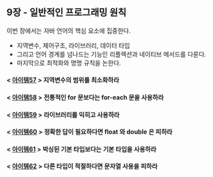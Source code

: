 ## 9장 - 일반적인 프로그래밍 원칙

이번 장에서는 자바 언어의 핵심 요소에 집중한다.

- 지역변수, 제어구조, 라이브러리, 데이터 타입
- 그리고 언어 경계를 넘나드는 기능인 리플렉션과 네이티브 메서드를 다룬다.
- 마지막으로 최적화와 명명 규칙을 논한다.

#### < [아이템57](https://github.com/ziippy/EffectiveJava/tree/master/src/chapter9/item57) > 지역변수의 범위를 최소화하라

#### < [아이템58](https://github.com/ziippy/EffectiveJava/tree/master/src/chapter9/item58) > 전통적인 for 문보다는 for-each 문을 사용하라

#### < [아이템59](https://github.com/ziippy/EffectiveJava/tree/master/src/chapter9/item59) > 라이브러리를 익히고 사용하라

#### < [아이템60](https://github.com/ziippy/EffectiveJava/tree/master/src/chapter9/item60) > 정확한 답이 필요하다면 float 와 double 은 피하라

#### < [아이템61](https://github.com/ziippy/EffectiveJava/tree/master/src/chapter9/item61) > 박싱된 기본 타입보다는 기본 타입을 사용하라

#### < [아이템62](https://github.com/ziippy/EffectiveJava/tree/master/src/chapter9/item62) > 다른 타입이 적절하다면 문자열 사용을 피하라
